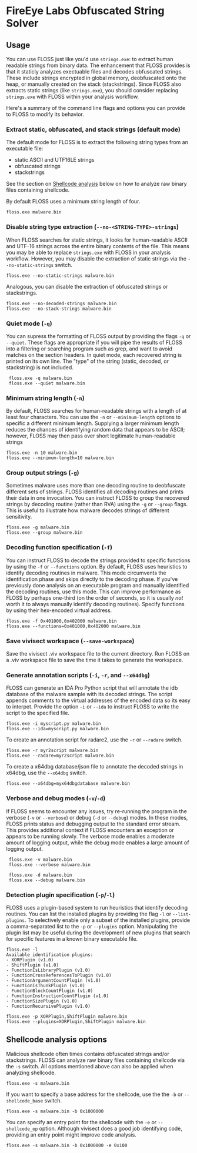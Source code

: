 # FireEye Labs Obfuscated String Solver

## Usage

You can use FLOSS just like you'd use `strings.exe`:
 to extract human readable strings from binary data.
The enhancement that FLOSS provides is that it staticly
 analyzes exectuable files and decodes obfuscated strings.
These include strings encrypted in global memory,
 deobfuscated onto the heap, or manually created on the
 stack (stackstrings).
Since FLOSS also extracts static strings (like `strings.exe`),
 you should consider replacing `strings.exe` with FLOSS
 within your analysis workflow.

Here's a summary of the command line flags and options you
 can provide to FLOSS to modify its behavior.


### Extract static, obfuscated, and stack strings (default mode)

The default mode for FLOSS is to extract the following string types from an executable file:
- static ASCII and UTF16LE strings
- obfuscated strings
- stackstrings

See the section on [Shellcode analysis](#shellcode) below on how to analyze raw binary files
containing shellcode.

By default FLOSS uses a minimum string length of four.

    floss.exe malware.bin


### Disable string type extraction (`--no-<STRING-TYPE>-strings`)

When FLOSS searches for static strings, it looks for
 human-readable ASCII and UTF-16 strings across the
 entire binary contents of the file.
This means you may be able to replace `strings.exe` with
 FLOSS in your analysis workflow. However, you may disable
 the extraction of static strings via the `--no-static-strings` switch.

    floss.exe --no-static-strings malware.bin

Analogous, you can disable the extraction of obfuscated strings or stackstrings.

    floss.exe --no-decoded-strings malware.bin
    floss.exe --no-stack-strings malware.bin


### Quiet mode (`-q`)

You can supress the formatting of FLOSS output by providing
 the flags `-q` or `--quiet`.
These flags are appropriate if you will pipe the results of FLOSS
 into a filtering or searching program such as grep, and
 want to avoid matches on the section headers.
In quiet mode, each recovered string is printed on its
 own line.
The "type" of the string (static, decoded, or stackstring)
 is not included.

     floss.exe -q malware.bin
     floss.exe --quiet malware.bin


### Minimum string length (`-n`)

By default, FLOSS searches for human-readable strings
 with a length of at least four characters.
You can use the `-n` or `--minimum-length` options to
 specific a different minimum length.
Supplying a larger minimum length reduces the chances
 of identifying random data that appears to be ASCII;
 however, FLOSS may then pass over short legitimate
 human-readable strings

    floss.exe -n 10 malware.bin
    floss.exe --minimum-length=10 malware.bin


### Group output strings (`-g`)

Sometimes malware uses more than one decoding routine
 to deobfuscate different sets of strings.
FLOSS identifies all decoding routines and prints
 their data in one invocation.
You can instruct FLOSS to group the recovered strings
 by decoding routine (rather than RVA) using the
 `-g` or `--group` flags.
This is useful to illustrate how malware decodes
 strings of different sensitivity.

    floss.exe -g malware.bin
    floss.exe --group malware.bin


### Decoding function specification (`-f`)

You can instruct FLOSS to decode the strings provided
 to specific functions by using the `-f` or `--functions`
 option.
By default, FLOSS uses heuristics to identify decoding
 routines in malware.
This mode circumvents the identification phase and skips
 directly to the decoding phase.
If you've previously done analysis on an executable program
 and manually identified the decoding routines, use
 this mode.
This can improve performance as FLOSS by perhaps one-third
 (on the order of seconds, so it is usually _not_ worth it
  to always manually identify decoding routines).
Specify functions by using their hex-encoded virtual address.

    floss.exe -f 0x401000,0x402000 malware.bin
    floss.exe --functions=0x401000,0x402000 malware.bin


### Save vivisect workspace (`--save-workspace`)

Save the vivisect .viv workspace file to the current directory. Run
FLOSS on a .viv workspace file to save the time it takes to generate
the workspace.


### Generate annotation scripts (`-i`, `-r`, and `--x64dbg`)

FLOSS can generate an IDA Pro Python script that will
 annotate the idb database of the malware sample with
 its decoded strings.
The script appends comments to the virtual addresses
 of the encoded data so its easy to interpet.
Provide the option `-i` or `--ida` to instruct FLOSS to
 write the script to the specified file.

    floss.exe -i myscript.py malware.bin
    floss.exe --ida=myscript.py malware.bin

To create an annotation script for radare2, use the `-r`
or `--radare` switch.

    floss.exe -r myr2script malware.bin
    floss.exe --radare=myr2script malware.bin

To create a x64dbg database/json file to annotate the decoded strings
in x64dbg, use the `--x64dbg` switch.

    floss.exe --x64dbg=myx64dbgdatabase malware.bin


### Verbose and debug modes (`-v`/`-d`)

If FLOSS seems to encounter any issues, try re-running the program
 in the verbose (`-v` or `--verbose`) or debug (`-d` or
 `--debug`) modes.
In these modes, FLOSS prints status and debugging output
 to the standard error stream.
This provides additional context if FLOSS encounters an
 exception or appears to be running slowly.
The verbose mode enables a moderate amount of logging output,
 while the debug mode enables a large amount of logging output.

     floss.exe -v malware.bin
     floss.exe --verbose malware.bin

     floss.exe -d malware.bin
     floss.exe --debug malware.bin


### Detection plugin specification (`-p`/`-l`)

FLOSS uses a plugin-based system to run heuristics
 that identify decoding routines.
You can list the installed plugins by providing the
 flag `-l` or `--list-plugins`.
To selectively enable only a subset of the installed plugins,
 provide a comma-separated list to the `-p` or `--plugins`
 option.
Manipulating the plugin list may be useful during the development
 of new plugins that search for specific features in a known
 binary executable file.

    floss.exe -l
    Available identification plugins:
    - XORPlugin (v1.0)
    - ShiftPlugin (v1.0)
    - FunctionIsLibraryPlugin (v1.0)
    - FunctionCrossReferencesToPlugin (v1.0)
    - FunctionArgumentCountPlugin (v1.0)
    - FunctionIsThunkPlugin (v1.0)
    - FunctionBlockCountPlugin (v1.0)
    - FunctionInstructionCountPlugin (v1.0)
    - FunctionSizePlugin (v1.0)
    - FunctionRecursivePlugin (v1.0)

    floss.exe -p XORPlugin,ShiftPlugin malware.bin
    floss.exe --plugins=XORPlugin,ShiftPlugin malware.bin


## <a name="shellcode"></a>Shellcode analysis options

Malicious shellcode often times contains obfuscated strings and/or stackstrings.
FLOSS can analyze raw binary files containing shellcode via the `-s` switch. All
options mentioned above can also be applied when analyzing shellcode.

    floss.exe -s malware.bin

If you want to specify a base address for the shellcode, use the the `-b` or
`--shellcode_base` switch.

    floss.exe -s malware.bin -b 0x1000000

You can specify an entry point for the shellcode with the `-e` or `--shellcode_ep`
option. Although vivisect does a good job identifying code, providing an entry point
might improve code analysis.

    floss.exe -s malware.bin -b 0x1000000 -e 0x100

